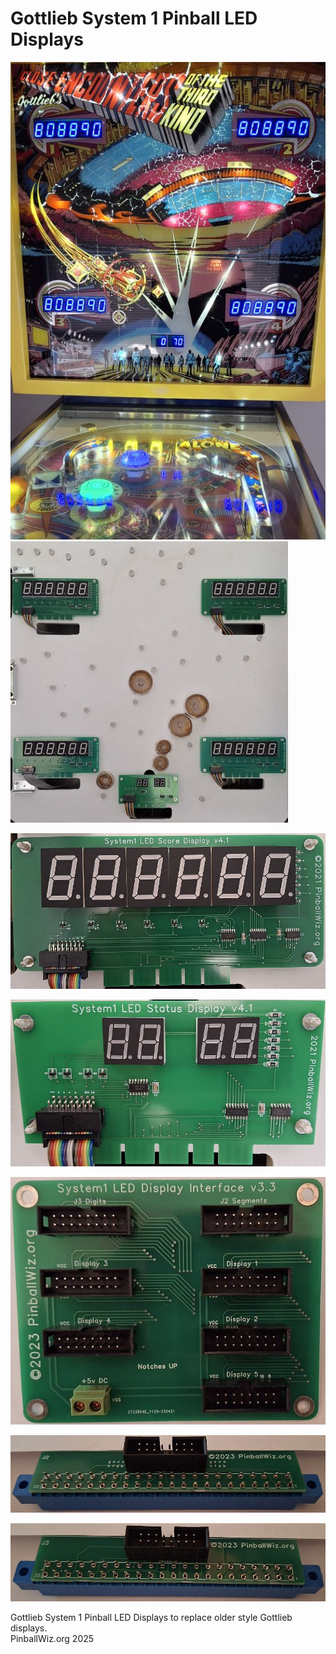 # Gottlieb System 1 Pinball LED Displays
![Model](displays_active.jpg)  ![Model](sys1_displays.jpg)  

![Model](sys1_score_display.jpg)  

![Model](sys1_status_display.jpg)  

![Model](sys1_display_int.jpg)  

![Model](sys1_J2_adapter.jpg)  

![Model](sys1_J3_adapter.jpg)  


Gottlieb System 1 Pinball LED Displays to replace older style Gottlieb displays.  
PinballWiz.org 2025
